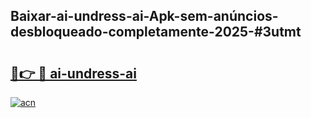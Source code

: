 ## Baixar-ai-undress-ai-Apk-sem-anúncios-desbloqueado-completamente-2025-#3utmt

# <h2><a href="https://ainizakaria.my?title=ai-undress-ai&ref=20M">🔗👉 🔴 ai-undress-ai</a></h2>

[![acn](https://github.com/user-attachments/assets/0f9c940e-d8b0-45ae-aac7-cd30a18b3e1c)](https://ainizakaria.my?title=ai-undress-ai&ref=20M)

